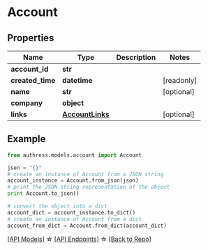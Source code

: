 # Account


## Properties
Name | Type | Description | Notes
------------ | ------------- | ------------- | -------------
**account_id** | **str** |  | 
**created_time** | **datetime** |  | [readonly] 
**name** | **str** |  | [optional] 
**company** | **object** |  | 
**links** | [**AccountLinks**](AccountLinks.md) |  | [optional] 

## Example

```python
from authress.models.account import Account

json = "{}"
# create an instance of Account from a JSON string
account_instance = Account.from_json(json)
# print the JSON string representation of the object
print Account.to_json()

# convert the object into a dict
account_dict = account_instance.to_dict()
# create an instance of Account from a dict
account_from_dict = Account.from_dict(account_dict)
```
[[API Models]](./README.md#documentation-for-models) ☆ [[API Endpoints]](./README.md#documentation-for-api-endpoints) ☆ [[Back to Repo]](../README.md)


